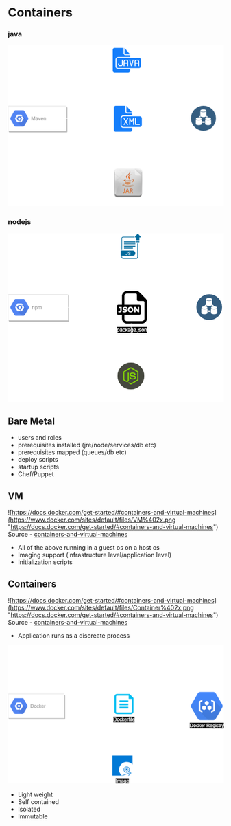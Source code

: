 # Containers

### java
![Maven](Maven.png)

### nodejs
![npm](NPM.png)


## Bare Metal
 * users and roles
 * prerequisites installed (jre/node/services/db etc)
 * prerequisites mapped (queues/db etc)
 * deploy scripts
 * startup scripts
 * Chef/Puppet

## VM
![https://docs.docker.com/get-started/#containers-and-virtual-machines](https://www.docker.com/sites/default/files/VM%402x.png "https://docs.docker.com/get-started/#containers-and-virtual-machines")
Source - [containers-and-virtual-machines](https://docs.docker.com/get-started/#containers-and-virtual-machines)
 * All of the above running in a guest os on a host os
 * Imaging support (infrastructure level/application level)
 * Initialization scripts

## Containers
![https://docs.docker.com/get-started/#containers-and-virtual-machines](https://www.docker.com/sites/default/files/Container%402x.png "https://docs.docker.com/get-started/#containers-and-virtual-machines")
Source - [containers-and-virtual-machines](https://docs.docker.com/get-started/#containers-and-virtual-machines)
 * Application runs as a discreate process 

![Docker](Docker.png)

 * Light weight
 * Self contained
 * Isolated
 * Immutable